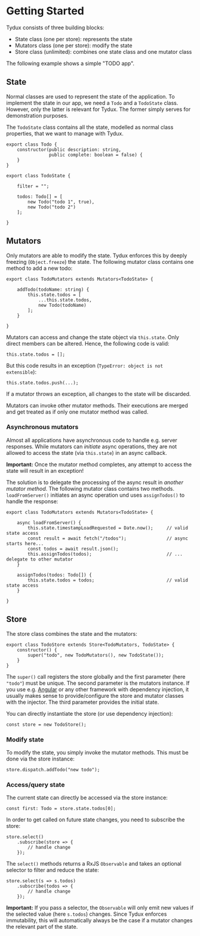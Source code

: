 # Getting Started

Tydux consists of three building blocks:

- State class (one per store): represents the state
- Mutators class (one per store): modify the state
- Store class (unlimited): combines one state class and one mutator class 

The following example shows a simple "TODO app".

## State 

Normal classes are used to represent the state of the application. To implement the state in our app, we need a `Todo` and a `TodoState` class. However, only the latter is relevant for Tydux. The former simply serves for demonstration purposes.

The `TodoState` class contains all the state, modelled as normal class properties, that we want to manage with Tydux.

```
export class Todo {
    constructor(public description: string, 
                public complete: boolean = false) {
    }
}

export class TodoState {

    filter = "";

    todos: Todo[] = [
        new Todo("todo 1", true),
        new Todo("todo 2")
    ];

}
```

## Mutators

Only mutators are able to modify the state. Tydux enforces this by deeply freezing (`Object.freeze`) the state. The following mutator class contains one method to add a new todo:

```
export class TodoMutators extends Mutators<TodoState> {

    addTodo(todoName: string) {
        this.state.todos = [
            ...this.state.todos,
            new Todo(todoName)
        ];
    }

}
```

Mutators can access and change the state object via `this.state`. Only direct members can be altered. Hence, the following code is valid:

```
this.state.todos = [];
```

But this code results in an exception (`TypeError: object is not extensible`):

```
this.state.todos.push(...);
```

If a mutator throws an exception, all changes to the state will be discarded.

Mutators can invoke other mutator methods. Their executions are merged and get treated as if only one mutator method was called.

### Asynchronous mutators

Almost all applications have asynchronous code to handle e.g. server responses. While mutators can *initiate* async operations, they are not allowed to access the state (via `this.state`) in an async callback. 

**Important:** Once the mutator method completes, any attempt to access the state will result in an exception!

 The solution is to delegate the processing of the async result in *another mutator method*. The following mutator class contains two methods. `loadFromServer()` initiates an async operation und uses `assignTodos()` to handle the response:

```
export class TodoMutators extends Mutators<TodoState> {

    async loadFromServer() {
        this.state.timestampLoadRequested = Date.now();     // valid state access
        const result = await fetch("/todos");               // async starts here...
        const todos = await result.json();
        this.assignTodos(todos);                            // ... delegate to other mutator
    }

    assignTodos(todos: Todo[]) {
        this.state.todos = todos;                           // valid state access
    }

}
```


## Store

The store class combines the state and the mutators:

```
export class TodoStore extends Store<TodoMutators, TodoState> {
    constructor() {
        super("todo", new TodoMutators(), new TodoState());
    }
}
```

The `super()` call registers the store globally and the first parameter (here `"todo"`) must be unique. The second parameter is the mutators instance. If you use e.g. [Angular](https://angular.io) or any other framework with dependency injection, it usually makes sense to provide/configure the store and mutator classes with the injector. The third parameter provides the initial state.

You can directly instantiate the store (or use dependency injection):

```
const store = new TodoStore();
```

### Modify state

To modify the state, you simply invoke the mutator methods. This must be done via the store instance:

```
store.dispatch.addTodo("new todo");
```

### Access/query state

The current state can directly be accessed via the store instance:

```
const first: Todo = store.state.todos[0];
```

In order to get called on future state changes, you need to subscribe the store:

```
store.select()
    .subscribe(store => {
        // handle change
    });
```

The `select()` methods returns a RxJS `Observable` and takes an optional selector to filter and reduce the state:

```
store.select(s => s.todos)
    .subscribe(todos => {
        // handle change
    });
```

**Important:** If you pass a selector, the `Observable` will only emit new values if the selected value (here `s.todos`) changes. Since Tydux enforces immutability, this will automatically always be the case if a mutator changes the relevant part of the state. 

